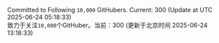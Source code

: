 Committed to Following `10,000` GitHubers. Current: <!-- FOLLOWING_COUNT -->300<!-- FOLLOWING_COUNT --> (Update at UTC <!-- LAST_UPDATED -->2025-06-24 05:18:33<!-- LAST_UPDATED -->)<br>
致力于关注`10,000`个GitHuber。当前：<!-- FOLLOWING_COUNT -->300<!-- FOLLOWING_COUNT --> (更新于北京时间 <!-- LAST_UPDATED_CST -->2025-06-24 13:18:33<!-- LAST_UPDATED_CST -->)
